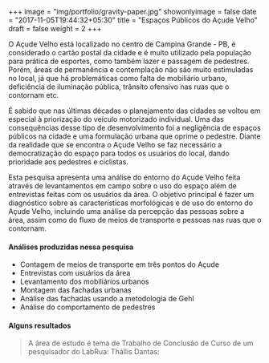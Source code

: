 +++
image = "img/portfolio/gravity-paper.jpg"
showonlyimage = false
date = "2017-11-05T19:44:32+05:30"
title = "Espaços Públicos do Açude Velho"
draft = false
weight = 2
+++

O Açude Velho está localizado no centro de Campina Grande - PB, é considerado o cartão postal da cidade e é muito utilizado pela população para prática de esportes, como também lazer e passagem de pedestres. Porém, áreas de permanência e contemplação não são muito estimuladas no local, já que há problemáticas como falta de mobiliário urbano, deficiência de iluminação pública, trânsito ofensivo nas ruas que o contornam etc.
<!--more-->

É sabido que nas últimas décadas o planejamento das cidades se voltou em especial à priorização do veículo motorizado individual. Uma das consequências desse tipo de desenvolvimento foi a negligência de espaços públicos na cidade e uma formulação urbana que oprime o pedestre. Diante da realidade que se encontra o Açude Velho se faz necessário a democratização do espaço para todos os usuários do local, dando prioridade aos pedestres e ciclistas.

Esta pesquisa apresenta uma análise do entorno do Açude Velho feita através de levantamentos em campo sobre o uso do espaço além de entrevistas feitas com os usuários da área. O objetivo principal é fazer um diagnóstico sobre as características morfológicas e de uso do entorno do Açude Velho, incluindo uma análise da percepção das pessoas sobre a área, assim como do fluxo de meios de transporte e pessoas nas ruas que o contornam.


#### Análises produzidas nessa pesquisa
* Contagem de meios de transporte em três pontos do Açude
* Entrevistas com usuários da área
* Levantamento dos mobiliários urbanos
* Montagem das fachadas urbanas
* Análise das fachadas usando a metodologia de Gehl
* Análise do comportamento de pedestres


#### Alguns resultados
> A área de estudo é tema de Trabalho de Conclusão de Curso de um pesquisador do LabRua:
> Thállis Dantas:
